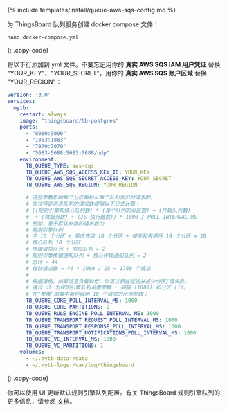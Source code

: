 {% include templates/install/queue-aws-sqs-config.md %}

为 ThingsBoard 队列服务创建 docker compose 文件：

```text
nano docker-compose.yml
```
{: .copy-code}

将以下行添加到 yml 文件。不要忘记用你的 **真实 AWS SQS IAM 用户凭证** 替换 "YOUR_KEY"、"YOUR_SECRET"，用你的 **真实 AWS SQS 账户区域** 替换 "YOUR_REGION"：

```yml
version: '3.0'
services:
  mytb:
    restart: always
    image: "thingsboard/tb-postgres"
    ports:
      - "8080:9090"
      - "1883:1883"
      - "7070:7070"
      - "5683-5688:5683-5688/udp"
    environment:
      TB_QUEUE_TYPE: aws-sqs
      TB_QUEUE_AWS_SQS_ACCESS_KEY_ID: YOUR_KEY
      TB_QUEUE_AWS_SQS_SECRET_ACCESS_KEY: YOUR_SECRET
      TB_QUEUE_AWS_SQS_REGION: YOUR_REGION

      # 这些参数影响每个分区每秒从每个队列发出的请求数。
      # 发往特定消息队列的请求数根据以下公式计算：
      # ((规则引擎和核心队列数) * (每个队列的分区数) + (传输队列数)
      #  + (微服务数) + (JS 执行器数)) * 1000 / POLL_INTERVAL_MS
      # 例如，基于默认参数的请求数为：
      # 规则引擎队列：
      # 主 10 个分区 + 高优先级 10 个分区 + 按发起者顺序 10 个分区 = 30
      # 核心队列 10 个分区
      # 传输请求队列 + 响应队列 = 2
      # 规则引擎传输通知队列 + 核心传输通知队列 = 2
      # 总计 = 44
      # 每秒请求数 = 44 * 1000 / 25 = 1760 个请求
      # 
      # 根据用例，如果消息负载较低，你可以牺牲延迟并减少分区/请求数。
      # 通过 UI 为规则引擎队列设置参数 - 间隔 (1000) 和分区 (1)。
      # 在“整体”部署中每秒容纳 10 个请求的示例参数： 
      TB_QUEUE_CORE_POLL_INTERVAL_MS: 1000
      TB_QUEUE_CORE_PARTITIONS: 2
      TB_QUEUE_RULE_ENGINE_POLL_INTERVAL_MS: 1000
      TB_QUEUE_TRANSPORT_REQUEST_POLL_INTERVAL_MS: 1000
      TB_QUEUE_TRANSPORT_RESPONSE_POLL_INTERVAL_MS: 1000
      TB_QUEUE_TRANSPORT_NOTIFICATIONS_POLL_INTERVAL_MS: 1000
      TB_QUEUE_VC_INTERVAL_MS: 1000
      TB_QUEUE_VC_PARTITIONS: 1
    volumes:
      - ~/.mytb-data:/data
      - ~/.mytb-logs:/var/log/thingsboard
```
{: .copy-code}

你可以使用 UI 更新默认规则引擎队列配置。有关 ThingsBoard 规则引擎队列的更多信息，请参阅 [文档](/docs/{{docsPrefix}}user-guide/rule-engine-2-5/queues/)。
